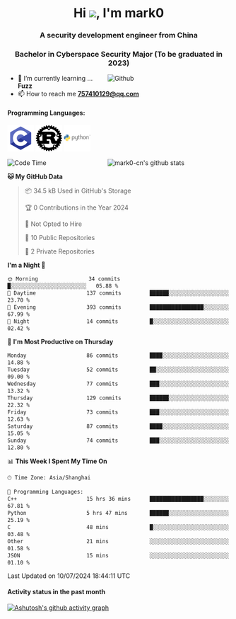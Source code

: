 <h1 align="center">Hi <img src="https://raw.githubusercontent.com/iampavangandhi/iampavangandhi/master/gifs/Hi.gif" width="30px">, I'm mark0</h1>

<h3 align="center">A security development engineer from China</h3>
<h3 align="center">Bachelor in Cyberspace Security Major (To be graduated in 2023)</h3>

<img width="55%" align="right" alt="Github" src="https://raw.githubusercontent.com/onimur/.github/master/.resources/git-header.svg" />

<!-- - 🔭 I’m currently working on **vKarma Webapp** -->
<!-- - 💬 Ask me about ... **Web Develpoment** -->
<!-- - 😄 Employement ... **Open for intern opportunities** -->
<!-- - ⚡ Fun fact ... **Anime**❤ -->
- 🌱 I’m currently learning ... **Fuzz**
- 📫 How to reach me **757410129@qq.com**
<!-- - 📨 Or reach me **757410129@qq.com** -->

<h4>Programming Languages: </h4>
<p align="left">
 <img style="margin: auto;" src="https://raw.githubusercontent.com/sachinverma53121/sachinverma53121/master/icons/c.png" alt=c width="60" height="60"/>
 <img style="margin: auto;" src="https://raw.githubusercontent.com/mark0-cn/blog_img/master/img/202309031232124.png" alt=cplusplus width="60" height="60"/>
 <img style="margin: auto;" src="https://raw.githubusercontent.com/sachinverma53121/sachinverma53121/master/icons/python.png" alt=python width="60" height="60"/>
</p>


<img width="55%" align="right" alt="mark0-cn's github stats" src="https://github-readme-stats.vercel.app/api?username=mark0-cn&show_icons=true&hide_border=true" />

<!--START_SECTION:waka-->
![Code Time](http://img.shields.io/badge/Code%20Time-2%2C263%20hrs%2053%20mins-blue)

**🐱 My GitHub Data** 

> 📦 34.5 kB Used in GitHub's Storage 
 > 
> 🏆 0 Contributions in the Year 2024
 > 
> 🚫 Not Opted to Hire
 > 
> 📜 10 Public Repositories 
 > 
> 🔑 2 Private Repositories 
 > 
**I'm a Night 🦉** 

```text
🌞 Morning                34 commits          █░░░░░░░░░░░░░░░░░░░░░░░░   05.88 % 
🌆 Daytime                137 commits         ██████░░░░░░░░░░░░░░░░░░░   23.70 % 
🌃 Evening                393 commits         █████████████████░░░░░░░░   67.99 % 
🌙 Night                  14 commits          █░░░░░░░░░░░░░░░░░░░░░░░░   02.42 % 
```
📅 **I'm Most Productive on Thursday** 

```text
Monday                   86 commits          ████░░░░░░░░░░░░░░░░░░░░░   14.88 % 
Tuesday                  52 commits          ██░░░░░░░░░░░░░░░░░░░░░░░   09.00 % 
Wednesday                77 commits          ███░░░░░░░░░░░░░░░░░░░░░░   13.32 % 
Thursday                 129 commits         ██████░░░░░░░░░░░░░░░░░░░   22.32 % 
Friday                   73 commits          ███░░░░░░░░░░░░░░░░░░░░░░   12.63 % 
Saturday                 87 commits          ████░░░░░░░░░░░░░░░░░░░░░   15.05 % 
Sunday                   74 commits          ███░░░░░░░░░░░░░░░░░░░░░░   12.80 % 
```


📊 **This Week I Spent My Time On** 

```text
🕑︎ Time Zone: Asia/Shanghai

💬 Programming Languages: 
C++                      15 hrs 36 mins      █████████████████░░░░░░░░   67.81 % 
Python                   5 hrs 47 mins       ██████░░░░░░░░░░░░░░░░░░░   25.19 % 
C                        48 mins             █░░░░░░░░░░░░░░░░░░░░░░░░   03.48 % 
Other                    21 mins             ░░░░░░░░░░░░░░░░░░░░░░░░░   01.58 % 
JSON                     15 mins             ░░░░░░░░░░░░░░░░░░░░░░░░░   01.10 % 
```


 Last Updated on 10/07/2024 18:44:11 UTC
<!--END_SECTION:waka-->

<h4>Activity status in the past month</h4>

[![Ashutosh's github activity graph](https://github-readme-activity-graph.vercel.app/graph?username=mark0-cn&theme=dracula)](https://github.com/ashutosh00710/github-readme-activity-graph)

<!--
**mark0-cn/mark0-cn** is a ✨ _special_ ✨ repository because its `README.md` (this file) appears on your GitHub profile.

Here are some ideas to get you started:

- 🔭 I’m currently working on ...
- 🌱 I’m currently learning ...
- 👯 I’m looking to collaborate on ...
- 🤔 I’m looking for help with ...
- 💬 Ask me about ...
- 📫 How to reach me: ...
- 😄 Pronouns: ...
- ⚡ Fun fact: ...
-->
